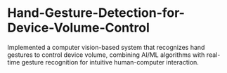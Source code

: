 # Hand-Gesture-Detection-for-Device-Volume-Control
Implemented a computer vision-based system that recognizes hand gestures to control device volume, combining AI/ML algorithms with real-time gesture recognition for intuitive human-computer interaction.
